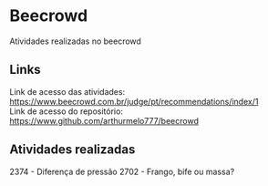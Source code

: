 # Beecrowd
Atividades realizadas no beecrowd

## Links
Link de acesso das atividades: https://www.beecrowd.com.br/judge/pt/recommendations/index/1  
Link de acesso do repositório: https://www.github.com/arthurmelo777/beecrowd

## Atividades realizadas
2374 - Diferença de pressão
2702 - Frango, bife ou massa?